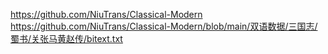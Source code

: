 https://github.com/NiuTrans/Classical-Modern
https://github.com/NiuTrans/Classical-Modern/blob/main/双语数据/三国志/蜀书/关张马黄赵传/bitext.txt
